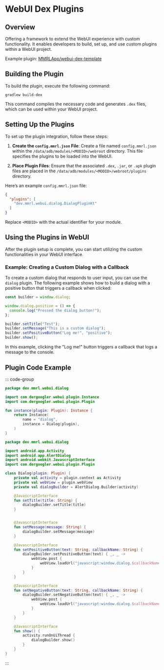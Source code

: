 # WebUI Dex Plugins

## Overview

Offering a framework to extend the WebUI experience with custom functionality. It enables developers to build, set up, and use custom plugins within a WebUI project.

Example plugin: [MMRLApp/webui-dex-template](https://github.com/MMRLApp/webui-dex-template)

## Building the Plugin

To build the plugin, execute the following command:

```shell
gradlew build-dex
```

This command compiles the necessary code and generates `.dex` files, which can be used within your WebUI project.

## Setting Up the Plugins

To set up the plugin integration, follow these steps:

1. **Create the `config.mmrl.json` File**: 
   Create a file named `config.mmrl.json` within the `/data/adb/modules/<MODID>/webroot` directory. This file specifies the plugins to be loaded into the WebUI.

2. **Place Plugin Files**: 
   Ensure that the associated `.dex`, `.jar`, or `.apk` plugin files are placed in the `/data/adb/modules/<MODID>/webroot/plugins` directory.

Here’s an example `config.mmrl.json` file:

```json
{
  "plugins": [
    "dev.mmrl.webui.dialog.DialogPluginKt"
  ]
}
```

Replace `<MODID>` with the actual identifier for your module.

## Using the Plugins in WebUI

After the plugin setup is complete, you can start utilizing the custom functionalities in your WebUI interface.

### Example: Creating a Custom Dialog with a Callback

To create a custom dialog that responds to user input, you can use the `dialog` plugin. The following example shows how to build a dialog with a positive button that triggers a callback when clicked:

```js
const builder = window.dialog;

window.dialog.positive = () => {
  console.log("Pressed the dialog button!");
};

builder.setTitle("Test");
builder.setMessage("This is a custom dialog");
builder.setPositiveButton("Log me!", "positive");
builder.show();
```

In this example, clicking the "Log me!" button triggers a callback that logs a message to the console.

## Plugin Code Example


::: code-group

```kotlin [DialogPlugin.kt]
package dev.mmrl.webui.dialog

import com.dergoogler.webui.plugin.Instance
import com.dergoogler.webui.plugin.Plugin

fun instance(plugin: Plugin): Instance {
    return Instance(
        name = "dialog",
        instance = Dialog(plugin),
    )
}
```

```kotlin [Dialog.kt]
package dev.mmrl.webui.dialog

import android.app.Activity
import android.app.AlertDialog
import android.webkit.JavascriptInterface
import com.dergoogler.webui.plugin.Plugin

class Dialog(plugin: Plugin) {
    private val activity = plugin.context as Activity
    private val webView = plugin.webView
    private val dialogBuilder = AlertDialog.Builder(activity)

    @JavascriptInterface
    fun setTitle(title: String) {
        dialogBuilder.setTitle(title)
    }


    @JavascriptInterface
    fun setMessage(message: String) {
        dialogBuilder.setMessage(message)
    }

    @JavascriptInterface
    fun setPositiveButton(text: String, callbackName: String) {
        dialogBuilder.setPositiveButton(text) { _, _ ->
            webView.post {
                webView.loadUrl("javascript:window.dialog.$callbackName()")
            }
        }
    }

    @JavascriptInterface
    fun setNegativeButton(text: String, callbackName: String) {
        dialogBuilder.setNegativeButton(text) { _, _ ->
            webView.post {
                webView.loadUrl("javascript:window.dialog.$callbackName()")
            }
        }
    }

    @JavascriptInterface
    fun show() {
        activity.runOnUiThread {
            dialogBuilder.show()
        }
    }
}
```

:::